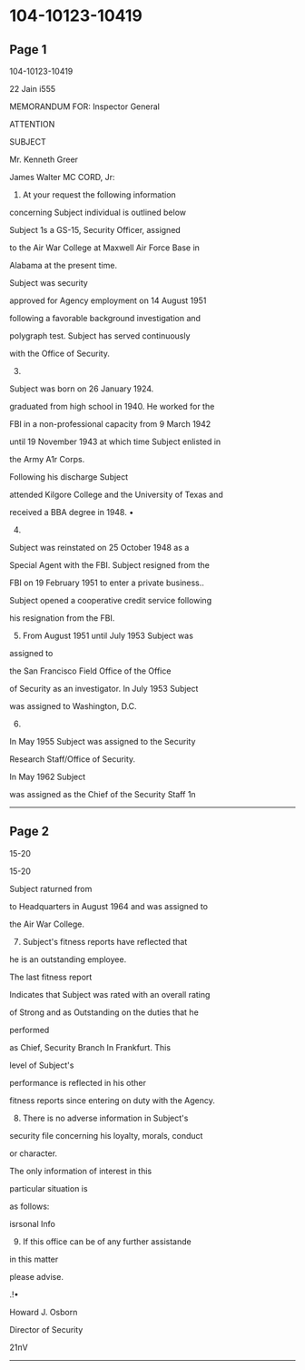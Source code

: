 # 104-10123-10419

## Page 1

104-10123-10419

22 Jain i555

MEMORANDUM FOR: Inspector General

ATTENTION

SUBJECT

Mr. Kenneth Greer

James Walter MC CORD, Jr:

1. At your request the following information

concerning Subject individual is outlined below

Subject 1s a GS-15, Security Officer, assigned

to the Air War College at Maxwell Air Force Base in

Alabama at the present time.

Subject was security

approved for Agency employment on 14 August 1951

following a favorable background investigation and

polygraph test. Subject has served continuously

with the Office of Security.

3.

Subject was born on 26 January 1924.

graduated from high school in 1940. He worked for the

FBI in a non-professional capacity from 9 March 1942

until 19 November 1943 at which time Subject enlisted in

the Army A1r Corps.

Following his discharge Subject

attended Kilgore College and the University of Texas and

received a BBA degree in 1948. •

4.

Subject was reinstated on 25 October 1948 as a

Special Agent with the FBI. Subject resigned from the

FBI on 19 February 1951 to enter a private business..

Subject opened a cooperative credit service following

his resignation from the FBI.

5. From August 1951 until July 1953 Subject was

assigned to

the San Francisco Field Office of the Office

of Security as an investigator. In July 1953 Subject

was assigned to Washington, D.C.

6.

In May 1955 Subject was assigned to the Security

Research Staff/Office of Security.

In May 1962 Subject

was assigned as the Chief of the Security Staff 1n

---

## Page 2

15-20

15-20

Subject raturned from

to Headquarters in August 1964 and was assigned to

the Air War College.

7. Subject's fitness reports have reflected that

he is an outstanding employee.

The last fitness report

Indicates that Subject was rated with an overall rating

of Strong and as Outstanding on the duties that he

performed

as Chief, Security Branch In Frankfurt. This

level of Subject's

performance is reflected in his other

fitness reports since entering on duty with the Agency.

8. There is no adverse information in Subject's

security file concerning his loyalty, morals, conduct

or character.

The only information of interest in this

particular situation is

as follows:

isrsonal Info

9. If this office can be of any further assistande

in this matter

please advise.

.!•

Howard J. Osborn

Director of Security

21пV

---

